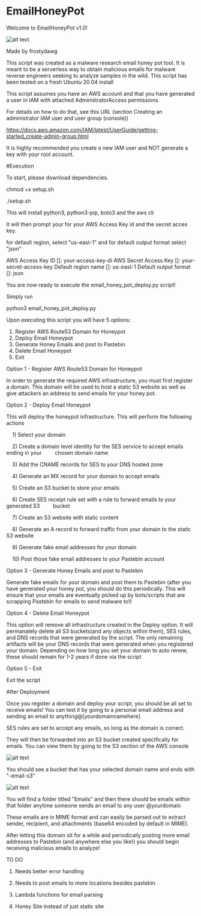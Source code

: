 # EmailHoneyPot

Welcome to EmailHoneyPot v1.0!

![alt text](https://github.com/frostydawg/EmailHoneyPot/guide_images/avatar.png)

Made by frostydawg

This script was created as a malware research email honey pot tool. It is meant to be a serverless way to obtain malicious emails for malware reverse engineers seeking to analyze samples in the wild. This script has been tested on a fresh Ubuntu 20.04 install



This script assumes you have an AWS account and that you have generated a user in IAM with attached AdministratorAccess permissions. 

For details on how to do that, see this URL (section Creating an administrator IAM user and user group (console)) 

https://docs.aws.amazon.com/IAM/latest/UserGuide/getting-started_create-admin-group.html 

It is highly recommended you create a new IAM user and NOT generate a key with your root account.



#Execution

To start, please download dependencies. 

chmod +x setup.sh

./setup.sh

This will install python3, python3-pip, boto3 and the aws cli

It will then prompt your for your AWS Access Key id and the secret acces key.

for default region, select "us-east-1" and for default output format select "json"

AWS Access Key ID []: your-access-key-di
AWS Secret Access Key []: your-secret-access-key
Default region name []: us-east-1 
Default output format []: json 


You are now ready to execute the email_honey_pot_deploy.py script!



Simply run

python3 email_honey_pot_deploy.py

Upon executing this script you will have 5 options:



1) Register AWS Route53 Domain for Honeypot
2) Deploy Email Honeypot
3) Generate Honey Emails and post to Pastebin 
4) Delete Email Honeypot
5) Exit



Option 1 - Register AWS Route53 Domain for Honeypot

In order to generate the required AWS infrastructure, you must first register a domain. This domain will be used to host a static S3 website as well as give attackers an address to send emails for your honey pot. 



Option 2 - Deploy Email Honeypot

This will deploy the honeypot infrastructure. This will perform the following actions

    1) Select your domain 

    2) Create a domain level identity for the SES service to accept emails ending in your         chosen domain name

    3) Add the CNAME records for SES to your DNS hosted zone

    4) Generate an MX record for your domain to accept emails

    5) Create an S3 bucket to store your emails

    6) Create SES receipt rule set with a rule to forward emails to your generated S3         bucket

    7) Create an S3 website with static content 

    8) Generate an A record to forward traffic from your domain to the static S3 website

    9) Generate fake email addresses for your domain

    10) Post those fake email addresses to your Pastebin account



Option 3 - Generate Honey Emails and post to Pastebin

Generate fake emails for your domain and post them to Pastebin (after you have generated your honey pot, you should do this periodically. This will ensure that your emails are eventually picked up by bots/scripts that are scrapping Pastebin for emails to send malware to!)



Option 4 - Delete Email Honeypot

This option will remove all infrastructure created in the Deploy option. It will permanately delete all S3 buckets(and any objects within them), SES rules, and DNS records that were generated by the script. The only remaining artifacts will be your DNS records that were generated when you registered your domain. Depending on how long you set your domain to auto renew, these should remain for 1-2 years if done via the script



Option 5 - Exit

Exit the script





After Deployment

Once you register a domain and deploy your script, you should be all set to receive emails! You can test it by going to a personal email address and sending an email to anything@[yourdomainnamehere]

SES rules are set to accept any emails, so long as the domain is correct.

They will then be forwarded into an S3 bucket created specifically for emails. You can view them by going to the S3 section of the AWS console

![alt text](https://github.com/frostydawg/EmailHoneyPot/guide_images/s3.png)

You should see a bucket that has your selected domain name and ends with "-email-s3"

![alt text](https://github.com/frostydawg/EmailHoneyPot/guide_images/email.png)

You will find a folder titled "Emails" and then there should be emails within that folder anytime someone sends an email to any user @yourdomain

These emails are in MIME format and can easily be parsed out to extract sender, recipient, and attachments (base64 encoded by default in MIME).



After letting this domain sit for a while and periodically posting more email addresses to Pastebin (and anywhere else you like!) you should begin receiving malicious emails to analyze!





TO DO

1) Needs better error handling

2) Needs to post emails to more locations besides pastebin

3) Lambda functions for email parsing

4) Honey Site instead of just static site
